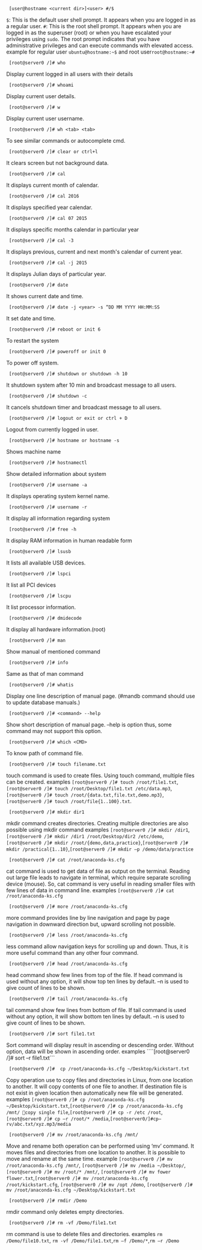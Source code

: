 ```console
 [user@hostname <current dir>]<user> #/$
```
```$```: This is the default user shell prompt. It appears when you are logged in as a regular user.
```#```: This is the root shell prompt. It appears when you are logged in as the superuser (root) or when you have escalated your privileges using ```sudo```. The root prompt indicates that you have administrative privileges and can execute commands with elevated access.
example for regular user ```ubuntu@hostname:~$``` and root user```root@hostname:~#```


```console
 [root@server0 /]# who
```
Display current logged in all users with their details

```console
 [root@server0 /]# whoami
```
Display current user details.
```console
 [root@server0 /]# w
```
Display current user username.
```console
 [root@server0 /]# wh <tab> <tab>
```
To see similar commands or autocomplete cmd.
```console
 [root@server0 /]# clear or ctrl+l
```
It clears screen but not background data.

```console
 [root@server0 /]# cal
```
It displays current month of calendar.
```console
 [root@server0 /]# cal 2016
```
It displays specified year calendar.
```console
 [root@server0 /]# cal 07 2015
```
It displays specific months calendar in particular year
```console
 [root@server0 /]# cal -3
```
It displays previous, current and next month's calendar of current year.
```console
 [root@server0 /]# cal -j 2015
```
It displays Julian days of particular year.
```console
 [root@server0 /]# date
```
It shows current date and time.
```console
 [root@server0 /]# date -j <year> -s “DD MM YYYY HH:MM:SS 
```
It set date and time.
```console
 [root@server0 /]# reboot or init 6
```
To restart the system
```console
 [root@server0 /]# poweroff or init 0
```
To power off system.
```console
 [root@server0 /]# shutdown or shutdown -h 10
```
It shutdown system after 10 min and broadcast message to all users.
```console
 [root@server0 /]# shutdown -c
```
It cancels shutdown timer and broadcast message to all users.
```console
 [root@server0 /]# logout or exit or ctrl + D
```
Logout from currently logged in user.
```console
 [root@server0 /]# hostname or hostname -s
```
Shows machine name
```console
 [root@server0 /]# hostnamectl 
```
Show detailed information about system
```console
 [root@server0 /]# username -a 
```
It displays operating system kernel name.
```console
 [root@server0 /]# username -r 
```
It display all information regarding system
```console
 [root@server0 /]# free -h
```
It display RAM information in human readable form
```console
 [root@server0 /]# lsusb
```
It lists all available USB devices.
```console
 [root@server0 /]# lspci
```
It list all PCI devices
```console
 [root@server0 /]# lscpu
```
It list processor information.
```console
 [root@server0 /]# dmidecode
```
It display all hardware information.(root)
```console
 [root@server0 /]# man
```
Show manual of mentioned command
```console
 [root@server0 /]# info
```
Same as that of man command
```console
 [root@server0 /]# whatis
```
Display one line description of manual page. (#mandb command should use to update database manuals.)
```console
 [root@server0 /]# <command> --help
```
Show short description of manual page. –help is option thus, some command may not support this option.
```console
 [root@server0 /]# which <CMD>
```
To know path of command file.
```console
 [root@server0 /]# touch filename.txt
```
touch command is used to create files. Using touch command, multiple files can be created. examples ```[root@server0 /]# touch /root/file1.txt```,```[root@server0 /]# touch /root/Desktop/file1.txt /etc/data.mp3```,```[root@server0 /]# touch /root/{data.txt,file.txt,demo.mp3}```,```[root@server0 /]# touch /root/file{1..100}.txt```.

```console
 [root@server0 /]# mkdir dir1
```
 mkdir command creates directories. Creating multiple directories are also possible using mkdir command examples ```[root@server0 /]# mkdir /dir1```,```[root@server0 /]# mkdir /dir1 /root/Desktop/dir2 /etc/demo```,```[root@server0 /]# mkdir /root/{demo,data,practice}```,```[root@server0 /]# mkdir /practical{1..10}```,```[root@server0 /]# mkdir –p /demo/data/practice```
```console
 [root@server0 /]# cat /root/anaconda-ks.cfg
```
cat command is used to get data of file as output on the terminal. Reading out large file leads to navigate in terminal, which require separate scrolling device (mouse). So, cat command is very useful in reading smaller files with few lines of data in command line. examples ```[root@server0 /]# cat /root/anaconda-ks.cfg```
```console
 [root@server0 /]# more /root/anaconda-ks.cfg
```
more command provides line by line navigation and page by page navigation in downward direction but, upward scrolling not possible.
```console
 [root@server0 /]# less /root/anaconda-ks.cfg
```
 less command allow navigation keys for scrolling up and down. Thus, it is more useful command than any other four command.
```console
 [root@server0 /]# head /root/anaconda-ks.cfg
```
head command show few lines from top of the file. If head command is used without any option, it will show top ten lines by default. –n is used to give count of lines to be shown.
```console
 [root@server0 /]# tail /root/anaconda-ks.cfg
```
tail command show few lines from bottom of file. If tail command is used without any option, it will show bottom ten lines by default. –n is used to give count of lines to be shown.
```console
 [root@server0 /]# sort file1.txt
```
Sort command will display result in ascending or descending order. Without option, data will be shown in ascending order. examples ````[root@server0 /]#  sort –r file1.txt```
 
```console
 [root@server0 /]#  cp /root/anaconda-ks.cfg ~/Desktop/kickstart.txt
```
Copy operation use to copy files and directories in Linux, from one location to another. It will copy contents of one file to another. If destination file is not exist in given location then automatically new file will be generated. examples ```[root@server0 /]# cp /root/anaconda-ks.cfg ~/Desktop/kickstart.txt```,```[root@server0 /]# cp /root/anaconda-ks.cfg /mnt/ copy single file```,```[root@server0 /]# cp -r /etc /root```,```[root@server0 /]# cp –r /root/* /media```,```[root@server0/]#cp–rv/abc.txt/xyz.mp3/media```
```console
 [root@server0 /]# mv /root/anaconda-ks.cfg /mnt/
```
Move and rename both operation can be performed using ‘mv’ command. It moves files and directories from one location to another. It is possible to move and rename at the same time. example ```[root@server0 /]# mv /root/anaconda-ks.cfg /mnt/```, ```[root@server0 /]# mv /media ~/Desktop/```, ```[root@server0 /]# mv /root/* /mnt/```, ```[root@server0 /]# mv fower flower.txt```,```[root@server0 /]# mv /root/anaconda-ks.cfg /root/kickstart.cfg```, ```[root@server0 /]# mv /opt /demo```, ```[root@server0 /]# mv /root/anaconda-ks.cfg ~/Desktop/kickstart.txt```
```console
 [root@server0 /]# rmdir /Demo
```
rmdir command only deletes empty directories.
```console
 [root@server0 /]# rm -vf /Demo/file1.txt
```
rm command is use to delete files and directories. examples ```rm /Demo/file10.txt```, ```rm -vf /Demo/file1.txt```,```rm –f /Demo/*```,```rm –r /Demo```
